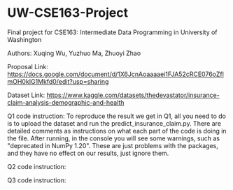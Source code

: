 # UW-CSE163-Project
Final project for CSE163: Intermediate Data Programming in University of Washington

Authors: Xuqing Wu, Yuzhuo Ma, Zhuoyi Zhao

Proposal Link: https://docs.google.com/document/d/1X6JcnAoaaaaei1FJA52cRCE076oZflmOH0kIG1Mkfd0/edit?usp=sharing

Dataset Link: https://www.kaggle.com/datasets/thedevastator/insurance-claim-analysis-demographic-and-health

Q1 code instruction: To reproduce the result we get in Q1, all you need to do is to upload the dataset and run the predict_insurance_claim.py. There are detailed comments as instructions on what each part of the code is doing in the file. After running, in the console you will see some warnings, such as "deprecated in NumPy 1.20". These are just problems with the packages, and they have no effect on our results, just ignore them.

Q2 code instruction:

Q3 code instruction: 
